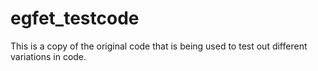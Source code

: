 # egfet_testcode
This is a copy of the original code that is being used to test out different variations in code.  
